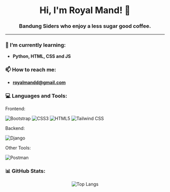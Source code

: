 <h1 align="center">Hi, I'm Royal Mand! 👋</h1>
<h3 align="center">Bandung Siders who enjoy a less sugar good coffee.</h3>

---

### 🌱 I’m currently learning:
- **Python, HTML, CSS and JS**

### 📫 How to reach me:
- **royalmandd@gmail.com**

### 💻 Languages and Tools:
Frontend:
<p align="left"> <img src="https://img.shields.io/badge/-Bootstrap-%23563D7C?style=flat&logo=bootstrap&logoColor=white" alt="Bootstrap"/> <img src="https://img.shields.io/badge/-CSS3-%231572B6?style=flat&logo=css3&logoColor=white" alt="CSS3"/> <img src="https://img.shields.io/badge/-HTML5-%23E34F26?style=flat&logo=html5&logoColor=white" alt="HTML5"/> <img src="https://img.shields.io/badge/-Tailwind_CSS-%2338B2AC?style=flat&logo=tailwindcss&logoColor=white" alt="Tailwind CSS"/> </p>
Backend:
<p align="left"> <img src="https://img.shields.io/badge/-Django-%23092E20?style=flat&logo=django&logoColor=white" alt="Django"/> </p>
Other Tools:
<p align="left"> <img src="https://img.shields.io/badge/-Postman-%23FF6C37?style=flat&logo=postman&logoColor=white" alt="Postman"/></p>

### 📊 GitHub Stats:

<p align="center">
  <img src="https://github-readme-stats.vercel.app/api/top-langs/?username=royalmand&theme=algolia&layout=compact" alt="Top Langs"/>
</p>

<!---
royalmand/royalmand is a ✨ special ✨ repository because its `README.md` (this file) appears on your GitHub profile.
You can click the Preview link to take a look at your changes.
--->
